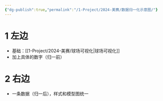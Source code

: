 ```yaml
---
{"dg-publish":true,"permalink":"/1-Project/2024-美赛/数据归一化示意图/"}
---
```


# 1 左边
- 基础：[[1-Project/2024-美赛/球场可视化\|球场可视化]]
- 加上具体的数字（归一前）
# 2 右边
- 一条数据（归一后），样式和模型图统一